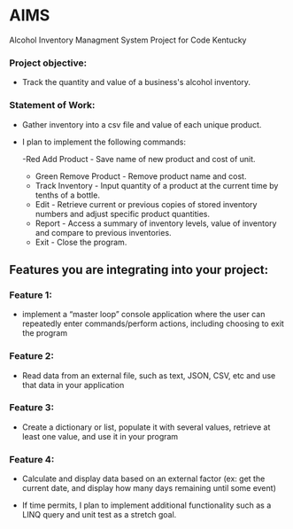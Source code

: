 # AIMS
Alcohol Inventory Managment System Project for Code Kentucky

### Project objective:

  - Track the quantity and value of a business's alcohol inventory.

### Statement of Work:  

  - Gather inventory into a csv file and value of each unique product.

  - I plan to implement the following commands:

  	-Red Add Product - Save name of new product and cost of unit.
	- Green Remove Product - Remove product name and cost. 
	- Track Inventory - Input quantity of a product at the current time by tenths of a bottle.
	- Edit - Retrieve current or previous copies of stored inventory numbers and adjust specific product quantities.  
	- Report - Access a summary of inventory levels, value of inventory and compare to previous inventories. 
	- Exit - Close the program.

## Features you are integrating into your project:

### Feature 1: 
	
  - implement a “master loop” console application where the user can repeatedly enter commands/perform actions,
	including choosing to exit the program
	
### Feature 2:
	
  - Read data from an external file, such as text, JSON, CSV, etc and use that data in your application
	
### Feature 3:
	
  - Create a dictionary or list, populate it with several values, retrieve at least one value, and use it in your program
	
### Feature 4:
	
  - Calculate and display data based on an external factor (ex: get the current date, and display how many days remaining until some event)
	
  - If time permits, I plan to implement additional functionality such as a LINQ query and unit test as a stretch goal.
